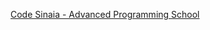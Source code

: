 [Code Sinaia - Advanced Programming School](https://sites.google.com/view/code-sinaia-2020/despre-proiect?authuser=0)
